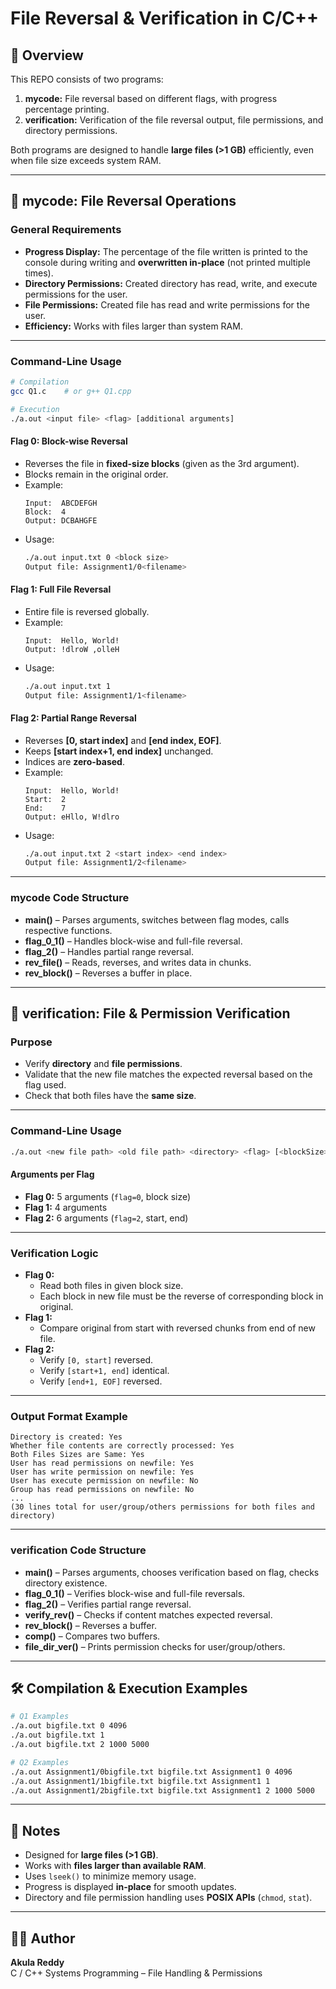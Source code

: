 
# File Reversal & Verification in C/C++

## 📌 Overview

This REPO consists of two programs:

1. **mycode:** File reversal based on different flags, with progress percentage printing.
2. **verification:** Verification of the file reversal output, file permissions, and directory permissions.

Both programs are designed to handle **large files (>1 GB)** efficiently, even when file size exceeds system RAM.

---

## 📂 mycode: File Reversal Operations

### General Requirements

- **Progress Display:** The percentage of the file written is printed to the console during writing and **overwritten in-place** (not printed multiple times).
- **Directory Permissions:** Created directory has read, write, and execute permissions for the user.
- **File Permissions:** Created file has read and write permissions for the user.
- **Efficiency:** Works with files larger than system RAM.

---

### Command-Line Usage

```bash
# Compilation
gcc Q1.c    # or g++ Q1.cpp

# Execution
./a.out <input file> <flag> [additional arguments]
```

#### **Flag 0: Block-wise Reversal**

- Reverses the file in **fixed-size blocks** (given as the 3rd argument).
- Blocks remain in the original order.
- Example:
  ```
  Input:  ABCDEFGH
  Block:  4
  Output: DCBAHGFE
  ```
- Usage:
  ```bash
  ./a.out input.txt 0 <block size>
  Output file: Assignment1/0<filename>
  ```

#### **Flag 1: Full File Reversal**

- Entire file is reversed globally.
- Example:
  ```
  Input:  Hello, World!
  Output: !dlroW ,olleH
  ```
- Usage:
  ```bash
  ./a.out input.txt 1
  Output file: Assignment1/1<filename>
  ```

#### **Flag 2: Partial Range Reversal**

- Reverses **[0, start index]** and **[end index, EOF]**.
- Keeps **[start index+1, end index]** unchanged.
- Indices are **zero-based**.
- Example:
  ```
  Input:  Hello, World!
  Start:  2
  End:    7
  Output: eHllo, W!dlro
  ```
- Usage:
  ```bash
  ./a.out input.txt 2 <start index> <end index>
  Output file: Assignment1/2<filename>
  ```

---

### **mycode Code Structure**

- **main()** – Parses arguments, switches between flag modes, calls respective functions.
- **flag_0_1()** – Handles block-wise and full-file reversal.
- **flag_2()** – Handles partial range reversal.
- **rev_file()** – Reads, reverses, and writes data in chunks.
- **rev_block()** – Reverses a buffer in place.

---

## 📂 verification: File & Permission Verification

### Purpose

- Verify **directory** and **file permissions**.
- Validate that the new file matches the expected reversal based on the flag used.
- Check that both files have the **same size**.

---

### Command-Line Usage

```bash
./a.out <new file path> <old file path> <directory> <flag> [<blockSize>|<start> <end>]
```

#### Arguments per Flag

- **Flag 0:** 5 arguments (`flag=0`, block size)
- **Flag 1:** 4 arguments
- **Flag 2:** 6 arguments (`flag=2`, start, end)

---

### Verification Logic

- **Flag 0:**
  - Read both files in given block size.
  - Each block in new file must be the reverse of corresponding block in original.
- **Flag 1:**
  - Compare original from start with reversed chunks from end of new file.
- **Flag 2:**
  - Verify `[0, start]` reversed.
  - Verify `[start+1, end]` identical.
  - Verify `[end+1, EOF]` reversed.

---

### Output Format Example

```
Directory is created: Yes
Whether file contents are correctly processed: Yes
Both Files Sizes are Same: Yes
User has read permissions on newfile: Yes
User has write permission on newfile: Yes
User has execute permission on newfile: No
Group has read permissions on newfile: No
...
(30 lines total for user/group/others permissions for both files and directory)
```

---

### **verification Code Structure**

- **main()** – Parses arguments, chooses verification based on flag, checks directory existence.
- **flag_0_1()** – Verifies block-wise and full-file reversals.
- **flag_2()** – Verifies partial range reversal.
- **verify_rev()** – Checks if content matches expected reversal.
- **rev_block()** – Reverses a buffer.
- **comp()** – Compares two buffers.
- **file_dir_ver()** – Prints permission checks for user/group/others.

---

## 🛠 Compilation & Execution Examples

```bash
# Q1 Examples
./a.out bigfile.txt 0 4096
./a.out bigfile.txt 1
./a.out bigfile.txt 2 1000 5000

# Q2 Examples
./a.out Assignment1/0bigfile.txt bigfile.txt Assignment1 0 4096
./a.out Assignment1/1bigfile.txt bigfile.txt Assignment1 1
./a.out Assignment1/2bigfile.txt bigfile.txt Assignment1 2 1000 5000
```

---

## 📜 Notes

- Designed for **large files (>1 GB)**.
- Works with **files larger than available RAM**.
- Uses `lseek()` to minimize memory usage.
- Progress is displayed **in-place** for smooth updates.
- Directory and file permission handling uses **POSIX APIs** (`chmod`, `stat`).

---

## 👨‍💻 Author

**Akula Reddy**  
C / C++ Systems Programming – File Handling & Permissions
